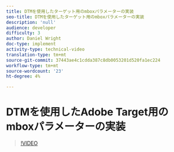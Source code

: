 ```yaml
---
title: DTMを使用したターゲット用のmboxパラメーターの実装
seo-title: DTMを使用したターゲット用のmboxパラメーターの実装
description: 'null'
audience: developer
difficulty: 3
author: Daniel Wright
doc-type: implement
activity-type: technical-video
translation-type: tm+mt
source-git-commit: 37443ae4c1cdda387c8db0053201d520fa1ec224
workflow-type: tm+mt
source-wordcount: '23'
ht-degree: 4%

---
```



# DTMを使用したAdobe Target用のmboxパラメーターの実装

>[!VIDEO](https://video.tv.adobe.com/v/17383/?quality=12)